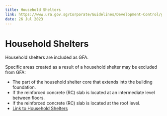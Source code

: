 ```yaml
---
title: Household Shelters
link: https://www.ura.gov.sg/Corporate/Guidelines/Development-Control/gross-floor-area/GFA/HouseholdShelters
date: 26 Jul 2023
---
```


# Household Shelters

Household shelters are included as GFA.

Specific areas created as a result of a household shelter may be excluded from GFA:

- The part of the household shelter core that extends into the building foundation.
- If the reinforced concrete (RC) slab is located at an intermediate level between floors.
- If the reinforced concrete (RC) slab is located at the roof level.
- [Link to Household Shelters](https://www.ura.gov.sg/-/media/Corporate/Guidelines/Development-control/GFA/GFA-08-Household-shelters_final.jpg?h=484&w=800)
